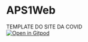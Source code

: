 # APS1Web
TEMPLATE DO SITE DA COVID <br>
[![Open in Gitpod](https://gitpod.io/button/open-in-gitpod.svg)](http://gitpod.io//#https://github.com/marcoscarneiro2/apsweb.github.io)